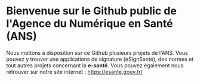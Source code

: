 # Bienvenue sur le Github public de l'Agence du Numérique en Santé (ANS)

Nous mettons à disposition sur ce Github plusieurs projets de l'ANS.
Vous pouvez y trouver une applications de signature (eSignSanté), des normes et tout autres projets concernant la **e-santé**.
Vous pouvez également nous retrouver sur notre site internet : https://esante.gouv.fr/


